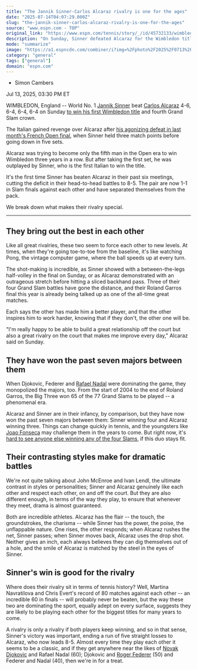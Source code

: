 ```yaml
---
title: "The Jannik Sinner-Carlos Alcaraz rivalry is one for the ages"
date: "2025-07-14T04:07:29.000Z"
slug: "the-jannik-sinner-carlos-alcaraz-rivalry-is-one-for-the-ages"
source: "www.espn.com - TOP"
original_link: "https://www.espn.com/tennis/story/_/id/45732133/wimbledon-2025-title-men-title-carlos-alcaraz-jannik-sinner-rivalry"
description: "On Sunday, Sinner defeated Alcaraz for the Wimbledon title -- the latest in a back-and-forth rivalry that will continue to entertain."
mode: "summarize"
image: "https://a1.espncdn.com/combiner/i?img=%2Fphoto%2F2025%2F0713%2Fr1518632_1296x729_16%2D9.jpg"
category: "general"
tags: ["general"]
domain: "espn.com"
---
```

<div id="readability-page-1" class="page"><div><div><ul><li><p>Simon Cambers</p></li></ul><p><span>Jul 13, 2025, 03:30 PM ET</span></p></div><p>WIMBLEDON, England -- World No. 1 <a data-player-guid="431a1bce-57de-2a02-8022-9f32b0f60efb" href="https://www.espn.com/sports/tennis/players/profile?playerId=3623">Jannik Sinner</a> beat <a data-player-guid="07843754-8bdf-63b0-5983-24252738169e" href="http://www.espn.com/sports/tennis/players/profile?playerId=3782">Carlos Alcaraz</a> 4-6, 6-4, 6-4, 6-4 on Sunday <a href="https://www.espn.com/tennis/story/_/id/45732583/jannik-sinner-defeats-carlos-alcaraz-rematch-win-wimbledon-2025-men-singles-title">to win his first Wimbledon title</a> and fourth Grand Slam crown.</p><p>The Italian gained revenge over Alcaraz after <a href="https://www.espn.com/tennis/story/_/id/45474553/alcaraz-comes-back-sinner-5-set-french-open-epic">his agonizing defeat in last month's French Open final</a>, when Sinner held three match points before going down in five sets.</p><p>Alcaraz was trying to become only the fifth man in the Open era to win Wimbledon three years in a row. But after taking the first set, he was outplayed by Sinner, who is the first Italian to win the title.</p><p>It's the first time Sinner has beaten Alcaraz in their past six meetings, cutting the deficit in their head-to-head battles to 8-5. The pair are now 1-1 in Slam finals against each other and have separated themselves from the pack.</p><p>We break down what makes their rivalry special.</p><hr><h2>They bring out the best in each other</h2><p>Like all great rivalries, these two seem to force each other to new levels. At times, when they're going toe-to-toe from the baseline, it's like watching Pong, the vintage computer game, where the ball speeds up at every turn.</p><p>The shot-making is incredible, as Sinner showed with a between-the-legs half-volley in the final on Sunday, or as Alcaraz demonstrated with an outrageous stretch before hitting a sliced backhand pass. Three of their four Grand Slam battles have gone the distance, and their Roland Garros final this year is already being talked up as one of the all-time great matches.</p><p>Each says the other has made him a better player, and that the other inspires him to work harder, knowing that if they don't, the other one will be.</p><p>"I'm really happy to be able to build a great relationship off the court but also a great rivalry on the court that makes me improve every day," Alcaraz said on Sunday.</p><h2>They have won the past seven majors between them</h2><p>When Djokovic, Federer and <a data-player-guid="f091e8bf-f001-4687-0448-4b009dd966e8" href="https://www.espn.com/sports/tennis/players/profile?playerId=261">Rafael Nadal</a> were dominating the game, they monopolized the majors, too. From the start of 2004 to the end of Roland Garros, the Big Three won 65 of the 77 Grand Slams to be played -- a phenomenal era.</p><p>Alcaraz and Sinner are in their infancy, by comparison, but they have now won the past seven majors between them: Sinner winning four and Alcaraz winning three. Things can change quickly in tennis, and the youngsters like <a data-player-guid="9a28fc19-1dff-35eb-88f2-106e324b1333" href="https://www.espn.com/sports/tennis/players/profile?playerId=11745">Joao Fonseca</a> may challenge them in the years to come. But right now, it's <a href="https://www.espn.com/tennis/story/_/id/45473582/2025-french-open-title-winner-men-alcaraz-sinner-big-2">hard to see anyone else winning any of the four Slams</a>, if this duo stays fit.</p><h2>Their contrasting styles make for dramatic battles</h2><p>We're not quite talking about John McEnroe and Ivan Lendl, the ultimate contrast in styles or personalities; Sinner and Alcaraz genuinely like each other and respect each other, on and off the court. But they are also different enough, in terms of the way they play, to ensure that whenever they meet, drama is almost guaranteed.</p><p>Both are incredible athletes. Alcaraz has the flair -- the touch, the groundstrokes, the charisma -- while Sinner has the power, the poise, the unflappable nature. One rises, the other responds; when Alcaraz rushes the net, Sinner passes; when Sinner moves back, Alcaraz uses the drop shot. Neither gives an inch, each always believes they can dig themselves out of a hole, and the smile of Alcaraz is matched by the steel in the eyes of Sinner.</p><h2>Sinner's win is good for the rivalry</h2><p>Where does their rivalry sit in terms of tennis history? Well, Martina Navratilova and Chris Evert's record of 80 matches against each other -- an incredible 60 in finals -- will probably never be beaten, but the way these two are dominating the sport, equally adept on every surface, suggests they are likely to be playing each other for the biggest titles for many years to come.</p><p>A rivalry is only a rivalry if both players keep winning, and so in that sense, Sinner's victory was important, ending a run of five straight losses to Alcaraz, who now leads 8-5. Almost every time they play each other it seems to be a classic, and if they get anywhere near the likes of <a data-player-guid="4a27bb1c-2422-55c3-208b-9e9d8c1f30af" href="https://www.espn.com/sports/tennis/players/profile?playerId=296">Novak Djokovic</a> and Rafael Nadal (60); Djokovic and <a data-player-guid="6bf3e1d1-c102-93e9-a4e9-32ba6e82f887" href="https://www.espn.com/sports/tennis/players/profile?playerId=425">Roger Federer</a> (50) and Federer and Nadal (40), then we're in for a treat.</p>
</div></div>